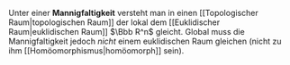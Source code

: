 Unter einer **Mannigfaltigkeit** versteht man in einen [[Topologischer Raum|topologischen Raum]] der lokal dem [[Euklidischer Raum|euklidischen Raum]] $\Bbb R^n$ gleicht. Global muss die Mannigfaltigkeit jedoch _nicht_ einem euklidischen Raum gleichen (nicht zu ihm [[Homöomorphismus|homöomorph]] sein).
